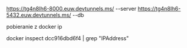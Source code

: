 https://tg4n8lh6-8000.euw.devtunnels.ms/  --server
https://tg4n8lh6-5432.euw.devtunnels.ms/ --db



pobieranie z docker ip 

docker inspect dcc916dbd6f4 | grep "IPAddress"